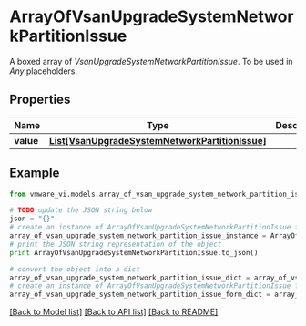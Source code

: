 # ArrayOfVsanUpgradeSystemNetworkPartitionIssue

A boxed array of *VsanUpgradeSystemNetworkPartitionIssue*. To be used in *Any* placeholders. 

## Properties
Name | Type | Description | Notes
------------ | ------------- | ------------- | -------------
**value** | [**List[VsanUpgradeSystemNetworkPartitionIssue]**](VsanUpgradeSystemNetworkPartitionIssue.md) |  | 

## Example

```python
from vmware_vi.models.array_of_vsan_upgrade_system_network_partition_issue import ArrayOfVsanUpgradeSystemNetworkPartitionIssue

# TODO update the JSON string below
json = "{}"
# create an instance of ArrayOfVsanUpgradeSystemNetworkPartitionIssue from a JSON string
array_of_vsan_upgrade_system_network_partition_issue_instance = ArrayOfVsanUpgradeSystemNetworkPartitionIssue.from_json(json)
# print the JSON string representation of the object
print ArrayOfVsanUpgradeSystemNetworkPartitionIssue.to_json()

# convert the object into a dict
array_of_vsan_upgrade_system_network_partition_issue_dict = array_of_vsan_upgrade_system_network_partition_issue_instance.to_dict()
# create an instance of ArrayOfVsanUpgradeSystemNetworkPartitionIssue from a dict
array_of_vsan_upgrade_system_network_partition_issue_form_dict = array_of_vsan_upgrade_system_network_partition_issue.from_dict(array_of_vsan_upgrade_system_network_partition_issue_dict)
```
[[Back to Model list]](../README.md#documentation-for-models) [[Back to API list]](../README.md#documentation-for-api-endpoints) [[Back to README]](../README.md)


